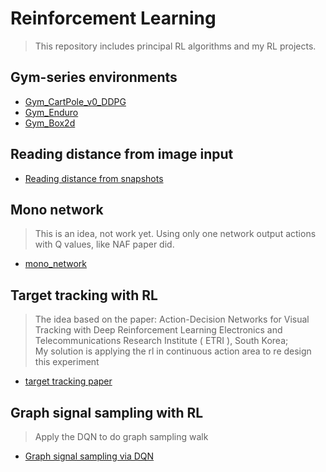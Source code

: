 # Reinforcement Learning
> This repository includes principal RL algorithms and my RL projects.
## Gym-series environments 

  * [Gym_CartPole_v0_DDPG](https://github.com/MorganWoods/ReinforcementLearning/blob/master/Gym_Cartpole/DDPG_CartPole_v0.py)
  * [Gym_Enduro](https://github.com/MorganWoods/ReinforcementLearning/blob/master/Gym_Enduro/DRL_enduro.py)
  * [Gym_Box2d](https://github.com/MorganWoods/ReinforcementLearning/blob/master/Gym_Box2d/carRacing.py)

## Reading distance from image input

  * [Reading distance from snapshots](https://github.com/MorganWoods/ReinforcementLearning/blob/master/reading_distance_from_snapshots.py)


## Mono network
> This is an idea, not work yet. Using only one network output actions with Q values, like NAF paper did.
  * [mono_network](https://github.com/MorganWoods/ReinforcementLearning/blob/master/Mono_network/mono_network.py)


## Target tracking with RL
> The idea based on the paper: Action-Decision Networks for Visual Tracking with Deep Reinforcement Learning Electronics and Telecommunications Research Institute ( ETRI ), South Korea;  </br> My solution is applying the rl in continuous action area to re design this experiment
  * [target tracking paper](http://openaccess.thecvf.com/content_cvpr_2017/papers/Yun_Action-Decision_Networks_for_CVPR_2017_paper.pdf)

## Graph signal sampling with RL
> Apply the DQN to do graph sampling walk
  * [Graph signal sampling via DQN](https://github.com/MorganWoods/ReinforcementLearning/tree/master/GSS_DQN)
